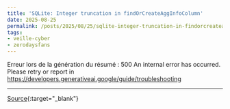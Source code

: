 ```yaml
---
title: 'SQLite: Integer truncation in findOrCreateAggInfoColumn'
date: 2025-08-25
permalink: /posts/2025/08/25/sqlite-integer-truncation-in-findorcreateagginfocolumn/
tags:
- veille-cyber
- zerodaysfans
---
```

Erreur lors de la génération du résumé : 500 An internal error has occurred. Please retry or report in https://developers.generativeai.google/guide/troubleshooting

---
[Source](https://github.com/google/security-research/security/advisories/GHSA-qj7j-3jp8-8ccv){:target="_blank"}
